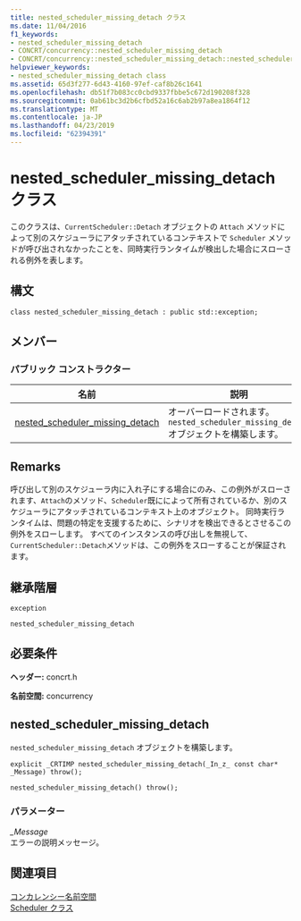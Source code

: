 ```yaml
---
title: nested_scheduler_missing_detach クラス
ms.date: 11/04/2016
f1_keywords:
- nested_scheduler_missing_detach
- CONCRT/concurrency::nested_scheduler_missing_detach
- CONCRT/concurrency::nested_scheduler_missing_detach::nested_scheduler_missing_detach
helpviewer_keywords:
- nested_scheduler_missing_detach class
ms.assetid: 65d3f277-6d43-4160-97ef-caf8b26c1641
ms.openlocfilehash: db51f7b083cc0cbd9337fbbe5c672d190208f328
ms.sourcegitcommit: 0ab61bc3d2b6cfbd52a16c6ab2b97a8ea1864f12
ms.translationtype: MT
ms.contentlocale: ja-JP
ms.lasthandoff: 04/23/2019
ms.locfileid: "62394391"
---
```

# <a name="nestedschedulermissingdetach-class"></a>nested_scheduler_missing_detach クラス

このクラスは、`CurrentScheduler::Detach` オブジェクトの `Attach` メソッドによって別のスケジューラにアタッチされているコンテキストで `Scheduler` メソッドが呼び出されなかったことを、同時実行ランタイムが検出した場合にスローされる例外を表します。

## <a name="syntax"></a>構文

```
class nested_scheduler_missing_detach : public std::exception;
```

## <a name="members"></a>メンバー

### <a name="public-constructors"></a>パブリック コンストラクター

|名前|説明|
|----------|-----------------|
|[nested_scheduler_missing_detach](#ctor)|オーバーロードされます。 `nested_scheduler_missing_detach` オブジェクトを構築します。|

## <a name="remarks"></a>Remarks

呼び出して別のスケジューラ内に入れ子にする場合にのみ、この例外がスローされます、`Attach`のメソッド、`Scheduler`既にによって所有されているか、別のスケジューラにアタッチされているコンテキスト上のオブジェクト。 同時実行ランタイムは、問題の特定を支援するために、シナリオを検出できるとさせるこの例外をスローします。 すべてのインスタンスの呼び出しを無視して、`CurrentScheduler::Detach`メソッドは、この例外をスローすることが保証されます。

## <a name="inheritance-hierarchy"></a>継承階層

`exception`

`nested_scheduler_missing_detach`

## <a name="requirements"></a>必要条件

**ヘッダー:** concrt.h

**名前空間:** concurrency

##  <a name="ctor"></a> nested_scheduler_missing_detach

`nested_scheduler_missing_detach` オブジェクトを構築します。

```
explicit _CRTIMP nested_scheduler_missing_detach(_In_z_ const char* _Message) throw();

nested_scheduler_missing_detach() throw();
```

### <a name="parameters"></a>パラメーター

*_Message*<br/>
エラーの説明メッセージ。

## <a name="see-also"></a>関連項目

[コンカレンシー名前空間](concurrency-namespace.md)<br/>
[Scheduler クラス](scheduler-class.md)
